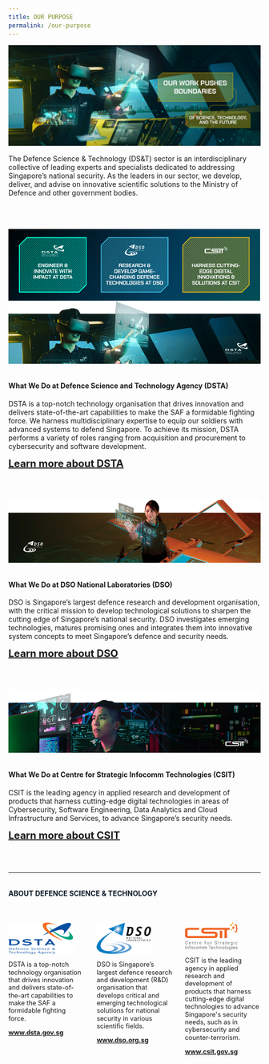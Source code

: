 ```yaml
---
title: OUR PURPOSE
permalink: /our-purpose
---
```

<style>
	a[target="_blank"]:after,.float-buttons{
	display:none;}
</style>
![Alt text for image on Isomer site](/images/purpose/Purpose_MainBanner.gif)
<p style="margin-bottom:4rem;">The Defence Science & Technology (DS&T) sector is an interdisciplinary collective of leading experts and specialists dedicated to addressing Singapore’s national security. As the leaders in our sector, we develop, deliver, and advise on innovative scientific solutions to the Ministry of Defence and other government bodies. </p>

<div style="display:flex;">
	<a href="#dsta" style="display:flex;width:33.3%;" >
		<img src="images/purpose/Purpose_Box1-DSTA.png"  />
	</a>
		<a href="#dso" style="display:flex;width:33.3%;">
		<img src="images/purpose/Purpose_Box2-DSO.png"  />
	</a>
		<a href="#csit" style="display:flex;width:33.3%;" >
		<img src="images/purpose/Purpose_Box3-CSIT.png"  />
	</a>
	</div>

<img src="images/purpose/Purpose_SubBanner1-DSTA.png"/>
<h4 style="font-weight:bold;margin-top:2rem;" id="dsta">What We Do at Defence Science and Technology Agency (DSTA)</h4>
<p style="margin-top:1rem;">DSTA is a top-notch technology organisation that drives innovation and delivers state-of-the-art capabilities to make the SAF a formidable fighting force. We harness multidisciplinary expertise to equip our soldiers with advanced systems to defend Singapore. To achieve its mission, DSTA performs a variety of roles ranging from acquisition and procurement to cybersecurity and software development.</p>
<a href="https://www.dsta.gov.sg/who-we-are/overview" target="_blank" style="font-weight:bold;font-size:1.25rem;">Learn more about DSTA</a>
	

<img src="/images/purpose/Purpose_SubBanner2-DSO.png" style="margin-top:3.75rem;"/>
<h4 style="font-weight:bold;margin-top:2rem;" id="dso">What We Do at DSO National Laboratories (DSO)</h4>
<p style="margin-top:1rem;">DSO is Singapore’s largest defence research and development organisation, with the critical mission to develop technological solutions to sharpen the cutting edge of Singapore’s national security. DSO investigates emerging technologies, matures promising ones and integrates them into innovative system concepts to meet Singapore’s defence and security needs.</p>
<a href="https://www.dso.org.sg/about/" target="_blank" style="font-weight:bold;font-size:1.25rem;">Learn more about DSO</a>

<img src="images/purpose/Purpose_SubBanner3-CSIT.png" style="margin-top:3.75rem;"/>
<h4 style="font-weight:bold;margin-top:2rem;" id="csit">What We Do at Centre for Strategic Infocomm Technologies (CSIT) </h4>
<p style="margin-top:1rem;">CSIT is the leading agency in applied research and development of products that harness cutting-edge digital technologies in areas of Cybersecurity, Software Engineering, Data Analytics and Cloud Infrastructure and Services, to advance Singapore’s security needs.</p>
<a href="https://www.csit.gov.sg/about-csit/who-we-are" target="_blank" style="font-weight:bold;margin-bottom:60px;font-size:1.25rem;">Learn more about CSIT</a>

<br><br>
<hr>

<h4  style="font-weight:bold;margin-top:2rem;color:#0C1926;">ABOUT DEFENCE SCIENCE & TECHNOLOGY</h4>

<style>
	.dst-3-col{display:flex;justify-content:space-between;}
	.dst-col{display:flex;width:30%;flex-direction:column;}
	.dst-col img{
	width:fit-content;
	margin:2rem 0 0 0;
	}
	
	@media (max-width:767px){
	.dst-3-col{
		flex-direction:column;
	}
	
	.dst-col{
	width:100%;}
	}
</style>

<div class="dst-3-col">
	<div class="dst-col">
		<img src="/images/dsta-logo.png" style=""/>
			<p style="font-size:0.8rem;line-height:1.2">DSTA is a top-notch technology organisation that drives innovation and delivers state-of-the-art capabilities to make the SAF a formidable fighting force.</p>
			<a href="https://www.dsta.gov.sg/home" target="_blank" style="font-weight:bold;font-size:0.8rem;line-height:1.2">www.dsta.gov.sg</a>
	</div>
	<div class="dst-col">
		<img src="/images/dso-logo.png" style=""/>
			<p style="font-size:0.8rem;line-height:1.2">DSO is Singapore’s largest defence research and development (R&D) organisation that develops critical and emerging technological solutions for national security in various scientific fields. 
</p>
			<a href="https://www.dso.org.sg" target="_blank" style="font-weight:bold;font-size:0.8rem;line-height:1.2">www.dso.org.sg</a>
	</div>
	<div class="dst-col">
		<img src="/images/csit-logo.png" style=""/>
			<p style="font-size:0.8rem;line-height:1.2">CSIT is the leading agency in applied research and development of products that harness cutting-edge digital technologies to advance Singapore's security needs, such as in cybersecurity and counter-terrorism.</p>
			<a href="https://www.csit.gov.sg" target="_blank" style="font-weight:bold;font-size:0.8rem;line-height:1.2">www.csit.gov.sg</a>
	</div>
</div>